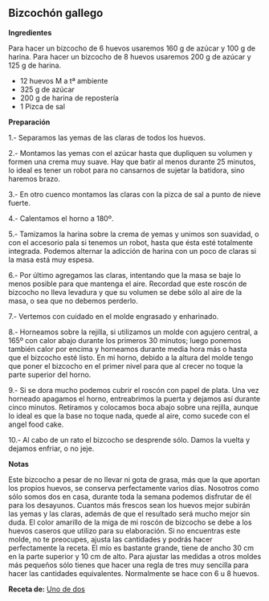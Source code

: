 ## Bizcochón gallego

**Ingredientes**

Para hacer un bizcocho de 6 huevos usaremos 160 g de azúcar y 100 g de harina.
Para hacer un bizcocho de 8 huevos usaremos 200 g de azúcar y 125 g de harina.

- 12 huevos M a tª ambiente
- 325 g de azúcar
- 200 g de harina de repostería
- 1 Pizca de sal

**Preparación**

1.- Separamos las yemas de las claras de todos los huevos.

2.- Montamos las yemas con el azúcar hasta que dupliquen su volumen y formen una crema muy suave. Hay que batir al menos durante 25 minutos, lo ideal es tener un robot para no cansarnos de sujetar la batidora, sino haremos brazo.

3.- En otro cuenco montamos las claras con la pizca de sal a punto de nieve fuerte.

4.- Calentamos el horno a 180º.

5.- Tamizamos la harina sobre la crema de yemas y unimos son suavidad, o con el accesorio pala si tenemos un robot, hasta que ésta esté totalmente integrada. Podemos alternar la adicción de harina con un poco de claras si la masa está muy espesa.

6.- Por último agregamos las claras, intentando que la masa se baje lo menos posible para que mantenga el aire. Recordad que este roscón de bizcocho no lleva levadura y que su volumen se debe sólo al aire de la masa, o sea que no debemos perderlo.

7.- Vertemos con cuidado en el molde engrasado y enharinado.

8.- Horneamos sobre la rejilla, si utilizamos un molde con agujero central, a 165º con calor abajo durante los primeros 30 minutos; luego ponemos también calor por encima y horneamos durante media hora más o hasta que el bizcocho esté listo. En mi horno, debido a la altura del molde tengo que poner el bizcocho en el primer nivel para que al crecer no toque la parte superior del horno.

9.- Si se dora mucho podemos cubrir el roscón con papel de plata. Una vez horneado apagamos el horno, entreabrimos la puerta y dejamos así durante cinco minutos. Retiramos y colocamos boca abajo sobre una rejilla, aunque lo ideal es que la base no toque nada, quede al aire, como sucede con el angel food cake.

10.- Al cabo de un rato el bizcocho se desprende sólo. Damos la vuelta y dejamos enfriar, o no jeje.

**Notas**

Este bizcocho a pesar de no llevar ni gota de grasa, más que la que aportan los propios huevos, se conserva perfectamente varios días. Nosotros como sólo somos dos en casa, durante toda la semana podemos disfrutar de él para los desayunos.
Cuantos más frescos sean los huevos mejor subirán las yemas y las claras, además de que el resultado será mucho mejor sin duda.
El color amarillo de la miga de mi roscón de bizcocho se debe a los huevos caseros que utilizo para su elaboración.
Si no encuentras este molde, no te preocupes, ajusta las cantidades y podrás hacer perfectamente la receta. El mío es bastante grande, tiene de ancho 30 cm en la parte superior y 10 cm de alto.
Para ajustar las medidas a otros moldes más pequeños sólo tienes que hacer una regla de tres muy sencilla para hacer las cantidades equivalentes. Normalmente se hace con 6 u 8 huevos.

**Receta de:** [Uno de dos](http://www.unodedos.com/recetario-de-cocina/roscon-de-bizcocho-bizcochon-pao-de-lo/)
